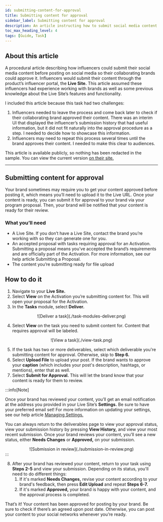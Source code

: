 ```yaml
---
id: submitting-content-for-approval
title: Submitting content for approval
sidebar_label: Submitting content for approval
description: An article instructing how to submit social media content for brand approval
toc_max_heading_level: 4
tags: [Guide, Task]
---
```


## About this article

A procedural article describing how influencers could submit their social media content before posting on social media so their collaborating brands could approve it. Influencers would submit their content through the product’s influencer portal, the **Live Site.** This article assumed these influencers had experience working with brands as well as some previous knowledge about the Live Site’s features and functionality.

I included this article because this task had two challenges:

1. Influencers needed to leave the process and come back later to check if their collaborating brand approved their content. There was an interim UI that displayed the influencer’s submission history that had useful information, but it did not fit naturally into the approval procedure as a step. I needed to decide how to showcase this information.
2. Influencers may need to repeat this process several times until the brand approves their content. I needed to make this clear to audiences.

This article is available publicly, so nothing has been redacted in the sample. You can view the current version [on their site.](https://help.grin.co/v1/docs/submitting-content-for-approval)

<hr></hr>

## Submitting content for approval

Your brand sometimes may require you to get your content approved before posting it, which means you’ll need to upload it to the Live URL. Once your content is ready, you can submit it for approval to your brand via your program proposal. Then, your brand will be notified that your content is ready for their review.

### What you’ll need

* A Live Site. If you don’t have a Live Site, contact the brand you’re working with so they can generate one for you.
* An accepted proposal with tasks requiring approval for an Activation. Submitting a proposal means you’ve accepted the brand’s requirements and are officially part of the Activation. For more information, see our help article Submitting a Proposal.
* The content you’re submitting ready for file upload

## How to do it

1. Navigate to your **Live Site.**
2. Select **View** on the Activation you’re submitting content for. This will open your proposal for the Activation.
3. In the **Tasks** module, select **Deliver.**

<center>![Deliver a task](./task-modules-deliver.png)</center>

4. Select **View** on the task you need to submit content for. Content that requires approval will be labeled.

<center>![View a task](./view-task.png)</center>

5. If the task has two or more deliverables, select which deliverable you're submitting content for approval. Otherwise, skip to **Step 6.**
6. Select **Upload File** to upload your post. If the brand wants to approve your **caption** (which includes your post's description, hashtags, or mentions), enter that as well.
7. Select **Submit for Approval.** This will let the brand know that your content is ready for them to review.

:::info[Note]

Once your brand has reviewed your content, you’ll get an email notification at the address you provided in your Live Site’s **Settings.** Be sure to have your preferred email set! For more information on updating your settings, see our help article [Managing Settings.](https://help.grin.co/docs/managing-settings)

You can always return to the deliverables page to view your approval status, view your submission history by pressing **View History,** and view your most recent submission. Once your brand reviews your content, you’ll see a new status, either **Needs Changes** or **Approved,** on your submission.

<center>![Submission in review](./submission-in-review.png)</center>
:::

8. After your brand has reviewed your content, return to your task using **Steps 2-5** and view your submission. Depending on its status, you'll need to do different things:
    1. If it's marked **Needs Changes,** revise your content according to your brand's feedback, then press **Edit Upload** and repeat **Steps 6-7.**
    2. If it's marked **Approved,** your brand is happy with your content, and the approval process is completed.

That’s it! Your content has been approved for posting by your brand. Be sure to check if there’s an agreed upon post date. Otherwise, you can post your content to your social networks whenever you’re ready.